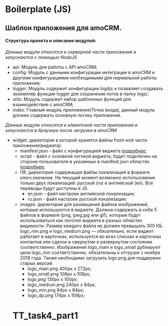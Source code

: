 # Boilerplate (JS)

## Шаблон приложения для amoCRM. 

#### Структура проекта и описание модулей:

_Данные модули относятся к серверной части приложения и запускаются с помощью NodeJS_

- api: Модуль для работы c API amoCRM;
- config: Модуль с данными конфигурации интеграции в amoCRM и другими конфигурациями необходимыми для нормальной работы приложения;
- logger: Модуль содержит конфигурации log4js и позваляет создавать экземпляр функции logger для сохранения логов в папку logs/;
- utils: Модуль содержит набор шаблонных функций для взаимодействия с amoCRM;
- index: Главный модуль приложения(Точка входа), данный модуль должен содержать основную логику приложения.
    
_Данные модули относятся к клиентской части приложения и запускаются в браузере после загрузки в amoCRM_

* widget: директория в которой хранятся файлы front-end части приложения(виджета):
    -  manifest.json - файл с конфигурацией виджета [подробнее](https://www.amocrm.ru/developers/content/integrations/structure);
    -  script - файл с основной логикой виджета, будет подключен на стороне пользователя в указанных в manifest.json областях  [подробнее](https://www.amocrm.ru/developers/content/integrations/script_js);
    * i18: директория содержащая файлы локализаций в формате ключ:значение. На текущий момент возможно использование только двух локализаций: русской (ru) и английской (en). Все переводы будут доступны в JS.
        - en.json - файл настроек английской локализации;
        - ru.json - файл настроек русской локализации;
    * images: директория для размещения файлов изображений, которые используются в виджете. Должна содержать в себе 5 файлов в формате (png, jpeg,jpg или gif), которые будут использоваться как логотип виджета в разных областях видимости. Размер каждого файла не должен превышать 300 КБ. logo_min.png и logo_medium.png — обязательно, если виджет работает в карточках, используется во всех списках и карточках контактов или сделок в свернутом и развернутом состоянии соответственно. Изображения logo_main и logo_small дублируют цели logo_min соответственно, обязательны к отгрузке с ноября 2018 года. Также необходимо загрузить logo.png для поддержки старых версий.
        - logo_main.png 400px x 272px;
        - logo_small.png 108px x 108px;
        - logo.png 130px x 100px;
        - logo_medium.png 240px x 84px;
        - logo_min.png 84px x 84px;
        - logo_dp.png 174px x 109px;
    # TT_task4_part1
